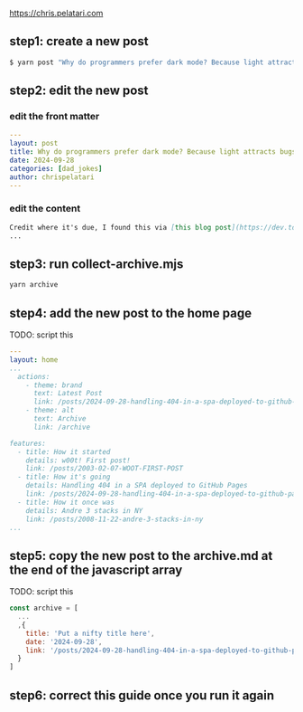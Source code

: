 https://chris.pelatari.com

## step1: create a new post

```bash
$ yarn post "Why do programmers prefer dark mode? Because light attracts bugs!"
```

## step2: edit the new post

### edit the front matter

```yaml
---
layout: post
title: Why do programmers prefer dark mode? Because light attracts bugs!
date: 2024-09-28
categories: [dad_jokes]
author: chrispelatari
---
```

### edit the content

```markdown
Credit where it's due, I found this via [this blog post](https://dev.to/lico/handling-404-error-in-spa-deployed-on-github-pages)
...
```

## step3: run collect-archive.mjs

```bash
yarn archive
```

## step4: add the new post to the home page
TODO: script this

```yaml
---
layout: home
...
  actions:
    - theme: brand
      text: Latest Post
      link: /posts/2024-09-28-handling-404-in-a-spa-deployed-to-github-pages
    - theme: alt
      text: Archive
      link: /archive

features:
  - title: How it started
    details: w00t! First post!
    link: /posts/2003-02-07-WOOT-FIRST-POST
  - title: How it's going
    details: Handling 404 in a SPA deployed to GitHub Pages
    link: /posts/2024-09-28-handling-404-in-a-spa-deployed-to-github-pages
  - title: How it once was
    details: Andre 3 stacks in NY
    link: /posts/2008-11-22-andre-3-stacks-in-ny
...
```

## step5: copy the new post to the archive.md at the end of the javascript array
TODO: script this

```javascript
const archive = [
  ...
  ,{
    title: 'Put a nifty title here',
    date: '2024-09-28',
    link: '/posts/2024-09-28-handling-404-in-a-spa-deployed-to-github-pages'
  }
]
```

## step6: correct this guide once you run it again
